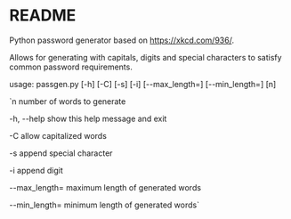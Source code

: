 # README

Python password generator based on https://xkcd.com/936/.

Allows for generating with capitals, digits and special characters to satisfy common password requirements.

usage: passgen.py [-h] [-C] [-s] [-i] [--max_length=] [--min_length=] [n]

`n               number of words to generate

-h, --help      show this help message and exit

-C              allow capitalized words

-s              append special character

-i              append digit

--max_length=   maximum length of generated words

--min_length=   minimum length of generated words`